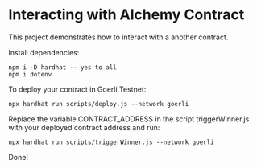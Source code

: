 # Interacting with Alchemy Contract

This project demonstrates how to interact with a another contract.

Install dependencies:

```shell
npm i -D hardhat -- yes to all
npm i dotenv
```

To deploy your contract in Goerli Testnet:

```shell
npx hardhat run scripts/deploy.js --network goerli
```

Replace the variable CONTRACT_ADDRESS in the script triggerWinner.js with your deployed contract address and run:

```shell
npx hardhat run scripts/triggerWinner.js --network goerli
```
Done!